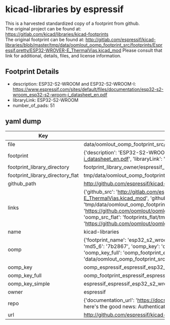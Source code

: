 # kicad-libraries by espressif  
This is a harvested standardized copy of a footprint from github.  
The original project can be found at:  
https://gitlab.com/kicad/libraries/kicad-footprints  
The original footprint can be found at:
http://gitlab.com/espressif/kicad-libraries/blob/master/tmp/data/oomlout_oomp_footprint_src/footprints/Espressif.pretty/ESP32-WROVER-E_ThermalVias.kicad_mod
Please consult that link for additional, details, files, and license information.  
## Footprint Details
* description: ESP32-S2-WROOM and ESP32-S2-WROOM-I: https://www.espressif.com/sites/default/files/documentation/esp32-s2-wroom_esp32-s2-wroom-i_datasheet_en.pdf  
* libraryLink: ESP32-S2-WROOM  
* number_of_pads: 51  
## yaml dump  
| Key | Value |  
| --- | --- |  
| file | data/oomlout_oomp_footprint_src/kicad-libraries/footprints/Espressif.pretty/ESP32-S2-WROOM.kicad_mod |  
| footprint | {'description': 'ESP32-S2-WROOM and ESP32-S2-WROOM-I: https://www.espressif.com/sites/default/files/documentation/esp32-s2-wroom_esp32-s2-wroom-i_datasheet_en.pdf', 'libraryLink': 'ESP32-S2-WROOM', 'number_of_pads': 51} |  
| footprint_library_directory | footprint_library_owner/espressif_kicad-libraries |  
| footprint_library_directory_flat | tmp/data/oomlout_oomp_footprint_src/footprints_flat/espressif_espressif_esp32_s2_wroom/working |  
| github_path | http://github.com/espressif/kicad-libraries/blob/master/tmp/data/oomlout_oomp_footprint_src/footprints/Espressif.pretty/ESP32-S2-WROOM.kicad_mod |  
| links | {'github_src': 'http://gitlab.com/espressif/kicad-libraries/blob/master/tmp/data/oomlout_oomp_footprint_src/footprints/Espressif.pretty/ESP32-WROVER-E_ThermalVias.kicad_mod', 'github_src_repo': 'https://gitlab.com/kicad/libraries/kicad-footprints', 'oomp_bot': 'tmp/data/oomlout_oomp_footprint_src/footprints/espressif_espressif_esp32_s2_wroom/working', 'oomp_bot_github': 'https://github.com/oomlout/oomlout_oomp_footprint_bot/tree/main/tmp/data/oomlout_oomp_footprint_src/footprints/espressif_espressif_esp32_s2_wroom/working', 'oomp_src_flat': 'footprints_flat/tmp/data/oomlout_oomp_footprint_src/footprints_flat/espressif_espressif_esp32_s2_wroom/working', 'oomp_src_flat_github': 'https://github.com/oomlout/oomlout_oomp_footprint_src/tree/main/tmp/data/oomlout_oomp_footprint_src/footprints_flat/espressif_espressif_esp32_s2_wroom/working'} |  
| name | kicad-libraries |  
| oomp | {'footprint_name': 'esp32_s2_wroom', 'library_name': 'espressif', 'md5': '7b2867835d3570c77249415abf1dd4e9', 'md5_10': '7b2867835d', 'md5_5': '7b286', 'md5_6': '7b2867', 'oomp_key': 'oomp_espressif_espressif_esp32_s2_wroom', 'oomp_key_extra': 'oomp_footprint_espressif_espressif_esp32_s2_wroom', 'oomp_key_full': 'oomp_footprint_espressif_espressif_esp32_s2_wroom_7b2867', 'oomp_key_simple': 'espressif_espressif_esp32_s2_wroom', 'original_filename': 'data/oomlout_oomp_footprint_src/kicad-libraries/footprints/Espressif.pretty/ESP32-S2-WROOM.kicad_mod', 'owner_name': 'espressif'} |  
| oomp_key | oomp_espressif_espressif_esp32_s2_wroom |  
| oomp_key_full | oomp_footprint_espressif_espressif_esp32_s2_wroom |  
| oomp_key_simple | espressif_espressif_esp32_s2_wroom |  
| owner | espressif |  
| repo | {'documentation_url': 'https://docs.github.com/rest/overview/resources-in-the-rest-api#rate-limiting', 'message': "API rate limit exceeded for 84.66.142.224. (But here's the good news: Authenticated requests get a higher rate limit. Check out the documentation for more details.)"} |  
| url | http://github.com/espressif/kicad-libraries |  

